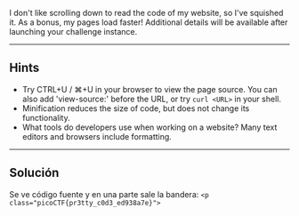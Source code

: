 I don't like scrolling down to read the code of my website, so I've squished it. As a bonus, my pages load faster!
Additional details will be available after launching your challenge instance.
____________
## Hints
* Try CTRL+U / ⌘+U in your browser to view the page source. You can also add 'view-source:' before the URL, or try `curl <URL>` in your shell.
* Minification reduces the size of code, but does not change its functionality.
* What tools do developers use when working on a website? Many text editors and browsers include formatting.
____________
## Solución
Se ve código fuente y en una parte sale la bandera:
`<p class="picoCTF{pr3tty_c0d3_ed938a7e}">`